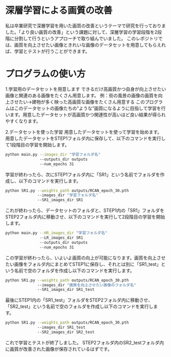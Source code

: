 # 深層学習による画質の改善
私は卒業研究で深層学習を用いた画質の改善というテーマで研究を行っておりました。「より良い画質の改善」という課題に対して、深層学習の学習段階を2段階に分割して行うというアプローチで取り組んでいました。
このレポジトリでは、画質を向上させたい画像ときれいな画像のデータセットを用意してもらえれば、学習とテストが行うことができます。

# プログラムの使い方
1.学習用のデータセットを用意します
できるだけ高画質かつ自身が向上させたい画像と関連のある画像をたくさん用意します。
例：街の風景の画像の画質を向上させたい→建物が多く映った高画質な画像をたくさん用意する
このプログラムはこのデータセットの画像たちの”ような”画質になるように目指して学習を行います。用意したデータセットが高画質かつ関連性が高いほど良い結果が得られやすくなります。

2.データセットを使った学習
用意したデータセットを使って学習を始めます。
用意したデータセットをSTEP1フォルダ内に保存して、以下のコマンドを実行して1段階目の学習を開始します。
```bash
python main.py --images_dir "学習フォルダ名"
               --outputs_dir outputs
               --num_epochs 31
```
学習が終わったら、次にSTEP1フォルダ内に「SR1」という名前でフォルダを作成し、以下のコマンドを実行します。
```bash
python SR1.py --weights_path outputs/RCAN_epoch_30.pth
              --images_dir "学習フォルダ名"
              --SR1_images_dir SR1
```
これが終わったら、データセットのフォルダと、STEP1内の「SR1」フォルダをSTEP2フォルダ内に移動させ、以下のコマンドを実行して2段階目の学習を開始します。
```bash
python main.py --HR_images_dir "学習フォルダ名"
               --LR_images_dir SR1
               --outputs_dir outputs
               --num_epochs 31
```
この学習が終わったら、いよいよ画質の向上が可能になります。画質を向上させたい画像をフォルダ内にまとめてSTEP1に保存し、それとは別に「SR1_test」という名前で空のフォルダを作成し以下のコマンドを実行します。
```bash
python SR1.py --weights_path outputs/RCAN_epoch_30.pth
              --images_dir "画質を向上させたい画像のフォルダ名"
              --SR1_images_dir SR1_test
```
最後にSTEP1内の「SR1_test」フォルダをSTEP2フォルダ内に移動させ、「SR2_test」という名前で空のフォルダを作成し以下のコマンドを実行します。
```bash
python SR1.py --weights_path outputs/RCAN_epoch_30.pth
              --images_dir SR1_test
              --SR2_images_dir SR2_test
```
これで学習とテストが終了しました。
STEP2フォルダ内のSR2_testフォルダ内に画質が改善された画像が保存されているはずです。
